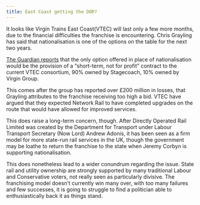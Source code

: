 ```yaml
---
title: East Coast getting the DOR?
---
```


It looks like Virgin Trains East Coast(VTEC) will last only a few more months, due to the financial difficulties the franchise is encountering. Chris Grayling has said that nationalisation is one of the options on the table for the next two years.

[The Guardian reports](https://www.theguardian.com/business/2018/feb/05/east-coast-could-return-to-public-sector-chris-grayling-admits) that the only option offered in place of nationalisation would be the provision of a “short-term, not for profit” contract to the current VTEC consortium, 90% owned by Stagecoach, 10% owned by Virgin Group.

This comes after the group has reported over £200 million in losses, that Grayling attributes to the franchise receiving too high a bid. VTEC have argued that they expected Network Rail to have completed upgrades on the route that would have allowed for improved services.

This does raise a long-term concern, though. After Directly Operated Rail Limited was created by the Department for Transport under Labour Transport Secretary (Now Lord) Andrew Adonis, it has been seen as a firm model for more state-run rail services in the UK, though the government may be loathe to return the franchise to the state when Jeremy Corbyn is supporting nationalisation.

This does nonetheless lead to a wider conundrum regarding the issue. State rail and utility ownership are strongly supported by many traditional Labour and Conservative voters, not really seen as particularly divisive. The franchising model doesn’t currently win many over, with too many failures and few successes, it is going to struggle to find a politician able to enthusiastically back it as things stand.
